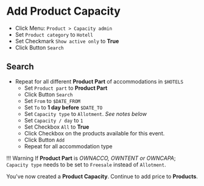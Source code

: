 # Add Product Capacity 

* Click Menu: `Product > Capacity admin`
* Set `Product category` to `Hotell`
* Set Checkmark `Show active only` to **True**
* Click Button `Search`

## Search

* Repeat for all different **Product Part** of accommodations in `$HOTELS`
    - Set `Product part` to **Product Part**
    - Click Button `Search`
    - Set `From` to `$DATE_FROM`
    - Set `To` to **1 day before** `$DATE_TO`
    - Set `Capacity type` to `Allotment`. _See notes below_
    - Set `Capacity / day` to `1`
    - Set Checkbox `All` to **True**
    - Click Checkbox on the products available for this event.
    - Click Button `Add`
    - Repeat for all accommodation type

!!! Warning
    If **Product Part** is _OWNACCO, OWNTENT or OWNCAPA_; `Capacity type` needs to be set to `Freesale` instead of `Allotment`. 
    

You've now created a **Product Capacity**. Continue to add price to **Products**.
